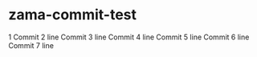 # zama-commit-test
1
Commit 2 line
Commit 3 line
Commit 4 line
Commit 5 line
Commit 6 line
Commit 7 line
